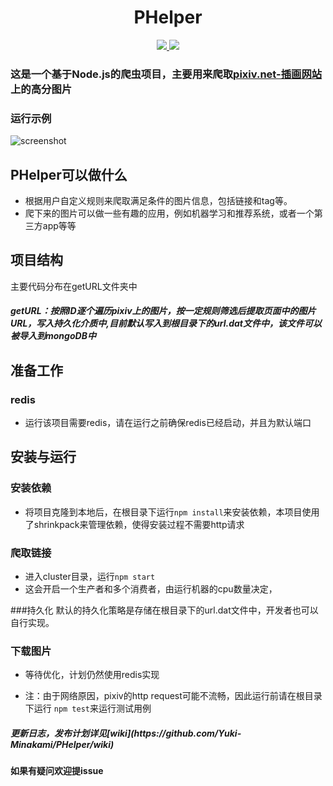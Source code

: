 
<h1 align="center">PHelper</h1>
 
<p align="center">
  <a title = "Building Status" href="https://travis-ci.org/Yuki-Minakami/PHelper">
    <img src="https://travis-ci.org/Yuki-Minakami/PHelper.svg?branch=master">
  </a>
  <a title = "license" href="https://github.com/ellerbrock/open-source-badge/">
      <img src="https://badges.frapsoft.com/os/mit/mit.svg?v=102">
    </a>
</p>

### 这是一个基于Node.js的爬虫项目，主要用来爬取[pixiv.net-插画网站](http://pixiv.net)上的高分图片


### 运行示例

![screenshot](https://github.com/Yuki-Minakami/PHelper/blob/master/screenshot.gif)


## PHelper可以做什么
* 根据用户自定义规则来爬取满足条件的图片信息，包括链接和tag等。<br/>
* 爬下来的图片可以做一些有趣的应用，例如机器学习和推荐系统，或者一个第三方app等等


## 项目结构
主要代码分布在getURL文件夹中
##### getURL：按照ID逐个遍历pixiv上的图片，按一定规则筛选后提取页面中的图片URL，写入持久化介质中,目前默认写入到根目录下的url.dat文件中，该文件可以被导入到mongoDB中




## 准备工作
### redis
* 运行该项目需要redis，请在运行之前确保redis已经启动，并且为默认端口


## 安装与运行
### 安装依赖

* 将项目克隆到本地后，在根目录下运行`npm install`来安装依赖，本项目使用了shrinkpack来管理依赖，使得安装过程不需要http请求


### 爬取链接
* 进入cluster目录，运行`npm start`
* 这会开启一个生产者和多个消费者，由运行机器的cpu数量决定，


###持久化
默认的持久化策略是存储在根目录下的url.dat文件中，开发者也可以自行实现。

### 下载图片
* 等待优化，计划仍然使用redis实现

* 注：由于网络原因，pixiv的http request可能不流畅，因此运行前请在根目录下运行 `npm test`来运行测试用例



<h5>更新日志，发布计划详见[wiki](https://github.com/Yuki-Minakami/PHelper/wiki) 

  
#### 如果有疑问欢迎提issue





